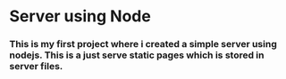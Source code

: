 # Server using Node

### This is my first project where i created a simple server using nodejs. This is a just serve static pages which is stored in server files.